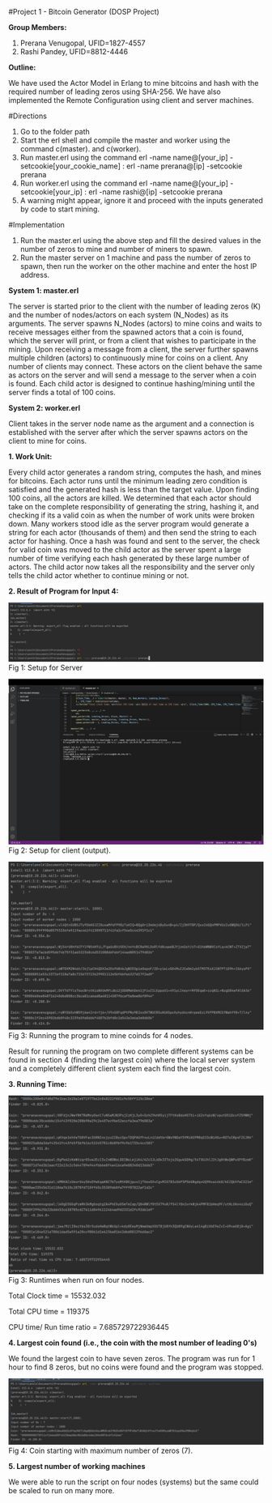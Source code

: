 #Project 1 - Bitcoin Generator (DOSP Project)

**Group Members:**
  1. Prerana Venugopal, UFID=1827-4557
  2. Rashi Pandey, UFID=8812-4446

**Outline:**
  
 We have used the Actor Model in Erlang to mine bitcoins and hash with the required number of leading zeros using SHA-256. We have also implemented the Remote Configuration using client and server machines.

#Directions

1.	Go to the folder path
2.	Start the erl shell and compile the master and worker using the command c(master). and c(worker).
3.	Run master.erl using the command erl -name name@[your_ip] -setcookie[your_cookie_name] : erl -name prerana@[ip] -setcookie prerana
4.	Run worker.erl using the command erl -name name@[your_ip] -setcookie[your_ip] : erl -name rashi@[ip] -setcookie prerana
5.	A warning might appear, ignore it and proceed with the inputs generated by code to start mining.

#Implementation

1.	Run the master.erl using the above step and fill the desired values in the number of zeros to mine and number of miners to spawn.
2.	Run the master server on 1 machine and pass the number of zeros to spawn, then run the worker on the other machine and enter the host IP address.

 
**System 1: master.erl**
  
  The server is started prior to the client with the number of leading zeros (K) and the number of nodes/actors on each system (N_Nodes) as its arguments.
The server spawns N_Nodes (actors) to mine coins and waits to receive messages either from the spawned actors that a coin is found, which the server will print, or from a client that wishes to participate in the mining.
Upon receiving a message from a client, the server further spawns multiple children (actors) to continuously mine for coins on a client. Any number of clients may connect. These actors on the client behave the same as actors on the server and will send a message to the server when a coin is found.
Each child actor is designed to continue hashing/mining until the server finds a total of 100 coins.

**System 2: worker.erl**
  
  Client takes in the server node name as the argument and a connection is established with the server after which the server spawns actors on the client to mine for coins.

**1. Work Unit:**
  
  Every child actor generates a random string, computes the hash, and mines for bitcoins. Each actor runs until the minimum leading zero condition is satisfied and the generated hash is less than the target value. Upon finding 100 coins, all the actors are killed. We determined that each actor should take on the complete responsibility of generating the string, hashing it, and checking if its a valid coin as when the number of work units were broken down. Many workers stood idle as the server program would generate a string for each actor (thousands of them) and then send the string to each actor for hashing. Once a hash was found and sent to the server, the check for valid coin was moved to the child actor as the server spent a large number of time verifying each hash generated by these large number of actors. The child actor now takes all the responsibility and the server only tells the child actor whether to continue mining or not.

**2. Result of Program for Input 4:**

![image](https://github.com/vprerana/BitcoinGenerator/blob/7151affd9d1af98c0bbb6558ff06ec91022cf199/SetupServer.png)
Fig 1: Setup for Server

![image](https://github.com/vprerana/BitcoinGenerator/blob/7151affd9d1af98c0bbb6558ff06ec91022cf199/ClientForFourZeroes.png)
Fig 2: Setup for client (output).

![image](https://github.com/vprerana/BitcoinGenerator/blob/7151affd9d1af98c0bbb6558ff06ec91022cf199/4ZeroesConcurrentRunning.png)
Fig 3: Running the program to mine coinds for 4 nodes.

Result for running the program on two complete different systems can be found in section 4 (finding the largest coin) where the local server system and a completely different client system each find the largest coin.


**3. Running Time:**

![image](https://github.com/vprerana/BitcoinGenerator/blob/7151affd9d1af98c0bbb6558ff06ec91022cf199/ClockTime_4Zeroes.png)
Fig 3: Runtimes when run on four nodes.
  
  Total Clock time  = 15532.032
  
  Total CPU time = 119375
  
  CPU time/ Run time ratio =  7.685729722936445
  

**4. Largest coin found (i.e., the coin with the most number of leading 0's)**
  
  We found the largest coin to have seven zeros. The program was run for 1 hour to find 8 zeros, but no coins were found and the program was stopped.

![image](https://github.com/vprerana/BitcoinGenerator/blob/7151affd9d1af98c0bbb6558ff06ec91022cf199/MaxNumberOfZeroes.png)
Fig 4: Coin starting with maximum number of  zeros (7).

**5. Largest number of working machines**
  
  We were able to run the script on four nodes (systems) but the same could be scaled to run on many more.
  
